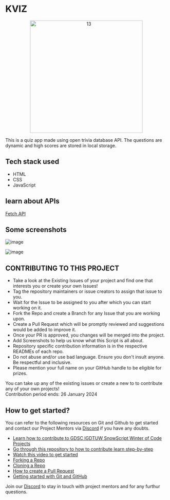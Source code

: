 
# KVIZ

<p align="center">
  <img src= "https://user-images.githubusercontent.com/79600026/200431384-af567229-516e-48ca-aa25-e99660b5e37b.jpg" alt="13" width="350"/>
</p>

This is a quiz app made using open trivia database API. The questions are dynamic and high scores are stored in local storage. 

## Tech stack used
* HTML
* CSS
* JavaScript

## learn about APIs
[Fetch API](https://youtu.be/38uPRscJXfo)

## Some screenshots



![image](https://github.com/GDSC-IGDTUW-Autumn-of-Code-2022/webD-kviz-app/assets/94298791/1a95d85d-c2cd-4314-8a11-796556b7f10b)

![image](https://github.com/GDSC-IGDTUW-Autumn-of-Code-2022/webD-kviz-app/assets/94298791/669e6143-2c86-434d-aec9-be9e6ba8a429)



## CONTRIBUTING TO THIS PROJECT

- Take a look at the Existing Issues of your project and find one that interests you or create your own Issues!
- Tag the repository maintainers or issue creators to assign that issue to you.
- Wait for the Issue to be assigned to you after which you can start working on it.
- Fork the Repo and create a Branch for any Issue that you are working upon.
- Create a Pull Request which will be promptly reviewed and suggestions would be added to improve it.
- Once your PR is approved, you changes will be merged into the project. 
- Add Screenshots to help us know what this Script is all about.
- Repository specific contribution information is in the respective READMEs of each repo.
- Do not abuse and/or use bad language. Ensure you don't insult anyone. Be respectful and inclusive.
- Please mention your full name on your GitHub handle to be eligible for prizes.



You can take up any of the existing issues or create a new to to contribute any of your own projects!<br/> 
Contribution period ends: 26 January 2024


## How to get started?

You can refer to the following resources on Git and Github to get started and contact our Project Mentors via [Discord](https://discord.com/invite/SzpZBPXPVA) if you have any doubts.

- [Learn how to contribute to GDSC IGDTUW SnowScript Winter of Code Projects](https://www.youtube.com/watch?v=Hcc1LXldeJk)
- [Go through this repository to how to contribute learn step-by-step](https://github.com/firstcontributions/first-contributions)
- [Watch this video to get started](https://youtu.be/SL5KKdmvJ1U)
- [Forking a Repo](https://help.github.com/en/github/getting-started-with-github/fork-a-repo)
- [Cloning a Repo](https://help.github.com/en/desktop/contributing-to-projects/creating-a-pull-request)
- [How to create a Pull Request](https://opensource.com/article/19/7/create-pull-request-github)
- [Getting started with Git and GitHub](https://towardsdatascience.com/getting-started-with-git-and-github-6fcd0f2d4ac6)



Join our [Discord](https://discord.com/invite/SzpZBPXPVA) to stay in touch with project mentors and for any furthur questions. 


